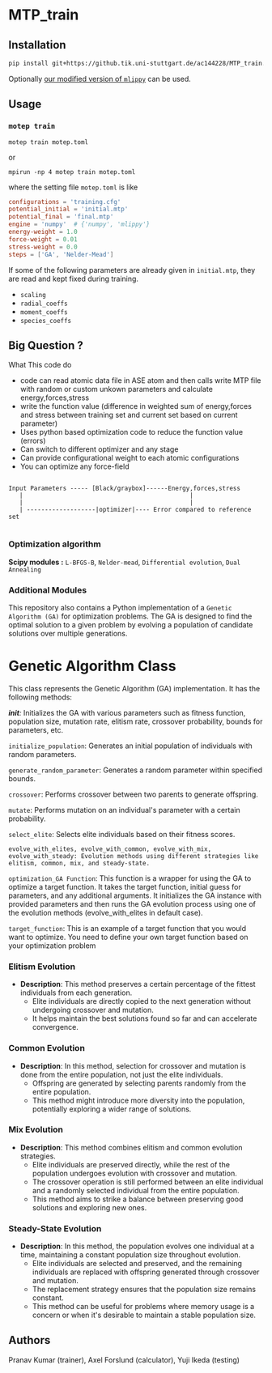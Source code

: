 # MTP_train

## Installation

```bash
pip install git+https://github.tik.uni-stuttgart.de/ac144228/MTP_train.git
```

Optionally [our modified version of `mlippy`](https://gitlab.com/yuzie007/mlip-2/-/tree/mlippy) can be used.

## Usage

### `motep train`

```
motep train motep.toml
```

or

```
mpirun -np 4 motep train motep.toml
```

where the setting file `motep.toml` is like

```toml
configurations = 'training.cfg'
potential_initial = 'initial.mtp'
potential_final = 'final.mtp'
engine = 'numpy'  # {'numpy', 'mlippy'}
energy-weight = 1.0
force-weight = 0.01
stress-weight = 0.0
steps = ['GA', 'Nelder-Mead']
```

If some of the following parameters are already given in `initial.mtp`,
they are read and kept fixed during training.

- `scaling`
- `radial_coeffs`
- `moment_coeffs`
- `species_coeffs`

## Big Question ?
What This code do

- code can read atomic data file in ASE atom and then calls write MTP file with random or custom unkown parameters and calculate energy,forces,stress
- write the function value (difference in weighted sum of energy,forces and stress between training set and current set based on current parameter)
- Uses python based optimization code to reduce the function value (errors)
- Can switch to different optimizer and any stage
- Can provide configurational weight to each atomic configurations
- You can optimize any force-field 

````

Input Parameters ----- [Black/graybox]------Energy,forces,stress
   |                                              |
   |                                              |
   | -------------------|optimizer|---- Error compared to reference set


````






### Optimization algorithm

**Scipy modules :** ```L-BFGS-B```, ```Nelder-mead```, ```Differential evolution```, ```Dual Annealing```







### Additional Modules


This repository also contains a Python implementation of a ```Genetic Algorithm (GA)``` for optimization problems. The GA is designed to find the optimal solution to a given problem by evolving a population of candidate solutions over multiple generations.
 # Genetic Algorithm Class




This class represents the Genetic Algorithm (GA) implementation. It has the following methods:

*__init__:* Initializes the GA with various parameters such as fitness function, population size, mutation rate, elitism rate, crossover probability, bounds for parameters, etc.

```initialize_population```: Generates an initial population of individuals with random parameters. 

```generate_random_parameter```: Generates a random parameter within specified bounds.

```crossover```: Performs crossover between two parents to generate offspring.

```mutate```: Performs mutation on an individual's parameter with a certain probability.

```select_elite```: Selects elite individuals based on their fitness scores.

```evolve_with_elites, evolve_with_common, evolve_with_mix, evolve_with_steady: Evolution methods using different strategies like elitism, common, mix, and steady-state.```

```optimization_GA Function```: This function is a wrapper for using the GA to optimize a target function. It takes the target function, initial guess for parameters, and any additional arguments. It initializes the GA instance with provided parameters and then runs the GA evolution process using one of the evolution methods (evolve_with_elites in default case).


```target_function```: This is an example of a target function that you would want to optimize. You need to define your own target function based on your optimization problem

 ### Elitism Evolution
- **Description**: This method preserves a certain percentage of the fittest individuals from each generation.
  - Elite individuals are directly copied to the next generation without undergoing crossover and mutation.
  - It helps maintain the best solutions found so far and can accelerate convergence.

### Common Evolution
- **Description**: In this method, selection for crossover and mutation is done from the entire population, not just the elite individuals.
  - Offspring are generated by selecting parents randomly from the entire population.
  - This method might introduce more diversity into the population, potentially exploring a wider range of solutions.

### Mix Evolution
- **Description**: This method combines elitism and common evolution strategies.
  - Elite individuals are preserved directly, while the rest of the population undergoes evolution with crossover and mutation.
  - The crossover operation is still performed between an elite individual and a randomly selected individual from the entire population.
  - This method aims to strike a balance between preserving good solutions and exploring new ones.

### Steady-State Evolution
- **Description**: In this method, the population evolves one individual at a time, maintaining a constant population size throughout evolution.
  - Elite individuals are selected and preserved, and the remaining individuals are replaced with offspring generated through crossover and mutation.
  - The replacement strategy ensures that the population size remains constant.
  - This method can be useful for problems where memory usage is a concern or when it's desirable to maintain a stable population size.

## Authors

Pranav Kumar (trainer), Axel Forslund (calculator), Yuji Ikeda (testing)
